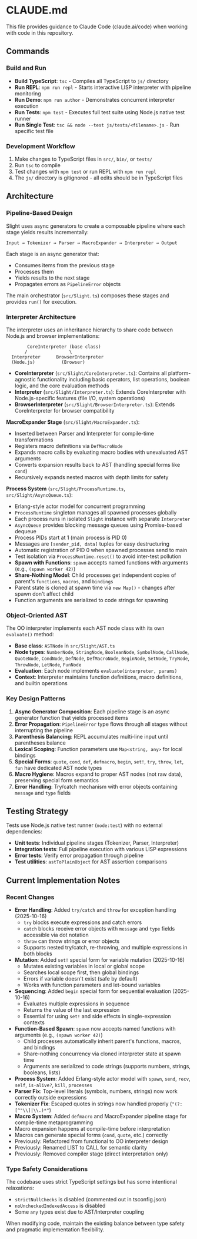 # CLAUDE.md

This file provides guidance to Claude Code (claude.ai/code) when working with code in this repository.

## Commands

### Build and Run
- **Build TypeScript**: `tsc` - Compiles all TypeScript to `js/` directory
- **Run REPL**: `npm run repl` - Starts interactive LISP interpreter with pipeline monitoring
- **Run Demo**: `npm run author` - Demonstrates concurrent interpreter execution
- **Run Tests**: `npm test` - Executes full test suite using Node.js native test runner
- **Run Single Test**: `tsc && node --test js/tests/<filename>.js` - Run specific test file

### Development Workflow
1. Make changes to TypeScript files in `src/`, `bin/`, or `tests/`
2. Run `tsc` to compile
3. Test changes with `npm test` or run REPL with `npm run repl`
4. The `js/` directory is gitignored - all edits should be in TypeScript files

## Architecture

### Pipeline-Based Design
Slight uses async generators to create a composable pipeline where each stage yields results incrementally:

```
Input → Tokenizer → Parser → MacroExpander → Interpreter → Output
```

Each stage is an async generator that:
- Consumes items from the previous stage
- Processes them
- Yields results to the next stage
- Propagates errors as `PipelineError` objects

The main orchestrator (`src/Slight.ts`) composes these stages and provides `run()` for execution.

### Interpreter Architecture
The interpreter uses an inheritance hierarchy to share code between Node.js and browser implementations:

```
        CoreInterpreter (base class)
       /                \
  Interpreter      BrowserInterpreter
  (Node.js)          (Browser)
```

- **CoreInterpreter** (`src/Slight/CoreInterpreter.ts`): Contains all platform-agnostic functionality including basic operators, list operations, boolean logic, and the core evaluation methods
- **Interpreter** (`src/Slight/Interpreter.ts`): Extends CoreInterpreter with Node.js-specific features (file I/O, system operations)
- **BrowserInterpreter** (`src/Slight/BrowserInterpreter.ts`): Extends CoreInterpreter for browser compatibility

**MacroExpander Stage** (`src/Slight/MacroExpander.ts`):
- Inserted between Parser and Interpreter for compile-time transformations
- Registers macro definitions via `DefMacroNode`
- Expands macro calls by evaluating macro bodies with unevaluated AST arguments
- Converts expansion results back to AST (handling special forms like `cond`)
- Recursively expands nested macros with depth limits for safety

**Process System** (`src/Slight/ProcessRuntime.ts`, `src/Slight/AsyncQueue.ts`):
- Erlang-style actor model for concurrent programming
- `ProcessRuntime` singleton manages all spawned processes globally
- Each process runs in isolated `Slight` instance with separate `Interpreter`
- `AsyncQueue` provides blocking message queues using Promise-based dequeue
- Process PIDs start at 1 (main process is PID 0)
- Messages are `[sender_pid, data]` tuples for easy destructuring
- Automatic registration of PID 0 when spawned processes send to main
- Test isolation via `ProcessRuntime.reset()` to avoid inter-test pollution
- **Spawn with Functions**: `spawn` accepts named functions with arguments (e.g., `(spawn worker 42)`)
- **Share-Nothing Model**: Child processes get independent copies of parent's `functions`, `macros`, and `bindings`
- Parent state is cloned at spawn time via `new Map()` - changes after spawn don't affect child
- Function arguments are serialized to code strings for spawning

### Object-Oriented AST
The OO interpreter implements each AST node class with its own `evaluate()` method:

- **Base class**: `ASTNode` in `src/Slight/AST.ts`
- **Node types**: `NumberNode`, `StringNode`, `BooleanNode`, `SymbolNode`, `CallNode`, `QuoteNode`, `CondNode`, `DefNode`, `DefMacroNode`, `BeginNode`, `SetNode`, `TryNode`, `ThrowNode`, `LetNode`, `FunNode`
- **Evaluation**: Each node implements `evaluate(interpreter, params)`
- **Context**: Interpreter maintains function definitions, macro definitions, and builtin operations

### Key Design Patterns

1. **Async Generator Composition**: Each pipeline stage is an async generator function that yields processed items
2. **Error Propagation**: `PipelineError` type flows through all stages without interrupting the pipeline
3. **Parenthesis Balancing**: REPL accumulates multi-line input until parentheses balance
4. **Lexical Scoping**: Function parameters use `Map<string, any>` for local bindings
5. **Special Forms**: `quote`, `cond`, `def`, `defmacro`, `begin`, `set!`, `try`, `throw`, `let`, `fun` have dedicated AST node types
6. **Macro Hygiene**: Macros expand to proper AST nodes (not raw data), preserving special form semantics
7. **Error Handling**: Try/catch mechanism with error objects containing `message` and `type` fields

## Testing Strategy

Tests use Node.js native test runner (`node:test`) with no external dependencies:

- **Unit tests**: Individual pipeline stages (Tokenizer, Parser, Interpreter)
- **Integration tests**: Full pipeline execution with various LISP expressions
- **Error tests**: Verify error propagation through pipeline
- **Test utilities**: `astToPlainObject` for AST assertion comparisons

## Current Implementation Notes

### Recent Changes
- **Error Handling**: Added `try/catch` and `throw` for exception handling (2025-10-16)
  - `try` blocks execute expressions and catch errors
  - `catch` blocks receive error objects with `message` and `type` fields accessible via dot notation
  - `throw` can throw strings or error objects
  - Supports nested try/catch, re-throwing, and multiple expressions in both blocks
- **Mutation**: Added `set!` special form for variable mutation (2025-10-16)
  - Mutates existing variables in local or global scope
  - Searches local scope first, then global bindings
  - Errors if variable doesn't exist (safe by default)
  - Works with function parameters and let-bound variables
- **Sequencing**: Added `begin` special form for sequential evaluation (2025-10-16)
  - Evaluates multiple expressions in sequence
  - Returns the value of the last expression
  - Essential for using `set!` and side effects in single-expression contexts
- **Function-Based Spawn**: `spawn` now accepts named functions with arguments (e.g., `(spawn worker 42)`)
  - Child processes automatically inherit parent's functions, macros, and bindings
  - Share-nothing concurrency via cloned interpreter state at spawn time
  - Arguments are serialized to code strings (supports numbers, strings, booleans, lists)
- **Process System**: Added Erlang-style actor model with `spawn`, `send`, `recv`, `self`, `is-alive?`, `kill`, `processes`
- **Parser Fix**: Top-level literals (symbols, numbers, strings) now work correctly outside expressions
- **Tokenizer Fix**: Escaped quotes in strings now handled properly (`"(?:[^"\\]|\\.)*"`)
- **Macro System**: Added `defmacro` and MacroExpander pipeline stage for compile-time metaprogramming
- Macro expansion happens at compile-time before interpretation
- Macros can generate special forms (`cond`, `quote`, etc.) correctly
- Previously: Refactored from functional to OO interpreter design
- Previously: Renamed LIST to CALL for semantic clarity
- Previously: Removed compiler stage (direct interpretation only)

### Type Safety Considerations
The codebase uses strict TypeScript settings but has some intentional relaxations:
- `strictNullChecks` is disabled (commented out in tsconfig.json)
- `noUncheckedIndexedAccess` is disabled
- Some `any` types exist due to AST/Interpreter coupling

When modifying code, maintain the existing balance between type safety and pragmatic implementation flexibility.